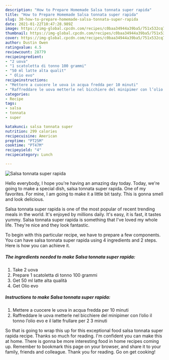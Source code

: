 ```yaml
---
description: "How to Prepare Homemade Salsa tonnata super rapida"
title: "How to Prepare Homemade Salsa tonnata super rapida"
slug: 30-how-to-prepare-homemade-salsa-tonnata-super-rapida
date: 2021-01-22T10:47:28.989Z
image: https://img-global.cpcdn.com/recipes/c0baa34944a39ba5/751x532cq70/salsa-tonnata-super-rapida-recipe-main-photo.jpg
thumbnail: https://img-global.cpcdn.com/recipes/c0baa34944a39ba5/751x532cq70/salsa-tonnata-super-rapida-recipe-main-photo.jpg
cover: https://img-global.cpcdn.com/recipes/c0baa34944a39ba5/751x532cq70/salsa-tonnata-super-rapida-recipe-main-photo.jpg
author: Dustin Owen
ratingvalue: 4.5
reviewcount: 28779
recipeingredient:
- "2 uova"
- "1 scatoletta di tonno 100 grammi"
- "50 ml latte alta qualit"
- " Olio evo"
recipeinstructions:
- "Mettere a cuocere le uova in acqua fredda per 10 minuti"
- "Raffreddare le uova metterle nel bicchiere del minipimer con l’olio il tonno l’olio evo e il latte frullare per 2 3 minuti"
categories:
- Recipe
tags:
- salsa
- tonnata
- super

katakunci: salsa tonnata super 
nutrition: 299 calories
recipecuisine: American
preptime: "PT25M"
cooktime: "PT47M"
recipeyield: "4"
recipecategory: Lunch

---
```



![Salsa tonnata super rapida](https://img-global.cpcdn.com/recipes/c0baa34944a39ba5/751x532cq70/salsa-tonnata-super-rapida-recipe-main-photo.jpg)

Hello everybody, I hope you're having an amazing day today. Today, we're going to make a special dish, salsa tonnata super rapida. One of my favorites. For mine, I am going to make it a little bit tasty. This is gonna smell and look delicious.

Salsa tonnata super rapida is one of the most popular of recent trending meals in the world. It's enjoyed by millions daily. It's easy, it is fast, it tastes yummy. Salsa tonnata super rapida is something that I've loved my whole life. They're nice and they look fantastic.




To begin with this particular recipe, we have to prepare a few components. You can have salsa tonnata super rapida using 4 ingredients and 2 steps. Here is how you can achieve it.

<!--inarticleads1-->

##### The ingredients needed to make Salsa tonnata super rapida:

1. Take 2 uova
1. Prepare 1 scatoletta di tonno 100 grammi
1. Get 50 ml latte alta qualità
1. Get  Olio evo




<!--inarticleads2-->

##### Instructions to make Salsa tonnata super rapida:

1. Mettere a cuocere le uova in acqua fredda per 10 minuti
1. Raffreddare le uova metterle nel bicchiere del minipimer con l’olio il tonno l’olio evo e il latte frullare per 2 3 minuti




So that is going to wrap this up for this exceptional food salsa tonnata super rapida recipe. Thanks so much for reading. I'm confident you can make this at home. There is gonna be more interesting food in home recipes coming up. Remember to bookmark this page on your browser, and share it to your family, friends and colleague. Thank you for reading. Go on get cooking!

